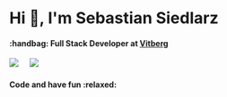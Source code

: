 <h1 align="left">Hi 👋, I'm Sebastian Siedlarz</h1>
<h4 align="left">:handbag: Full Stack Developer at <a href="https://www.vitberg.com">Vitberg</a></h4>

<p align='left'>
  <a href="https://linkedin.com/in/sebastian-siedlarz-833090156"><img src="https://img.shields.io/badge/linkedin-%230077B5.svg?&style=for-the-badge&logo=linkedin&logoColor=white" /></a>&nbsp;&nbsp;&nbsp;&nbsp;
  <a href="mailto:siedlarzseabstian409@gmail.com"><img src="https://img.shields.io/badge/gmail-%23D14836.svg?&style=for-the-badge&logo=gmail&logoColor=white" /></a>&nbsp;&nbsp;&nbsp;&nbsp;
</p>

<h4 align="left">Code and have fun :relaxed:</h4>
